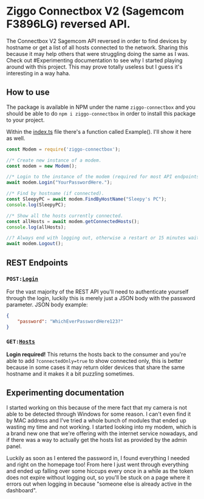 
# Ziggo Connectbox V2 (Sagemcom F3896LG) reversed API.
The Connectbox V2 Sagemcom API reversed in order to find devices by hostname or get a list of all hosts connected to the network.
Sharing this because it may help others that were struggling doing the same as I was.
Check out #Experimenting documentation to see why I started playing around with this project.
This may prove totally useless but I guess it's interesting in a way haha.

## How to use
The package is available in NPM under the name `ziggo-connectbox` and you should be able to do `npm i ziggo-connectbox` in order to install this package to your project.

Within the [index.ts](https://github.com/pgsleepy/Ziggo-CBv2-API/blob/master/index.ts) file there's a function called Example().
I'll show it here as well.

```js
const Modem = require('ziggo-connectbox');

//* Create new instance of a modem.
const modem = new Modem();

//* Login to the instance of the modem (required for most API endpoints)
await modem.Login("YourPasswordHere.");

//* Find by hostname (if connected).
const SleepyPC = await modem.FindByHostName("Sleepy's PC");
console.log(SleepyPC);

//* Show all the hosts currently connected.
const allHosts = await modem.getConnectedHosts();
console.log(allHosts);

//? Always end with logging out, otherwise a restart or 15 minutes waiting time is required to login again.
await modem.Logout();
```



## REST Endpoints
### `POST:`[`Login`](http://192.168.178.1/rest/v1/user/login)
For the vast majority of the REST API you'll need to authenticate yourself through the login, luckily this is merely just a JSON body with the password parameter.
JSON body example: 
```json
{
	"password": "WhichEverPasswordHere123?"
}
```

### `GET:`[`Hosts`](http://192.168.178.1/rest/v1/network/hosts?connectedOnly=true)
**Login required!**
This returns the hosts back to the consumer and you're able to add `?connectedOnly=true` to show connected only, this is better because in some cases it may return older devices that share the same hostname and it makes it a bit puzzling sometimes.

## Experimenting documentation
I started working on this because of the mere fact that my camera is not able to be detected through Windows for some reason. I can't even find it by MAC address and I've tried a whole bunch of modules that ended up wasting my time and not working.
I started looking into my modem, which is a brand new one that we're offering with the internet service nowadays, and if there was a way to actually get the hosts list as provided by the admin panel.

Luckily as soon as I entered the password in, I found everything I needed and right on the homepage too!
From here I just went through everything and ended up falling over some hiccups every once in a while as the token does not expire without logging out, so you'll be stuck on a page where it errors out when logging in because "someone else is already active in the dashboard".

